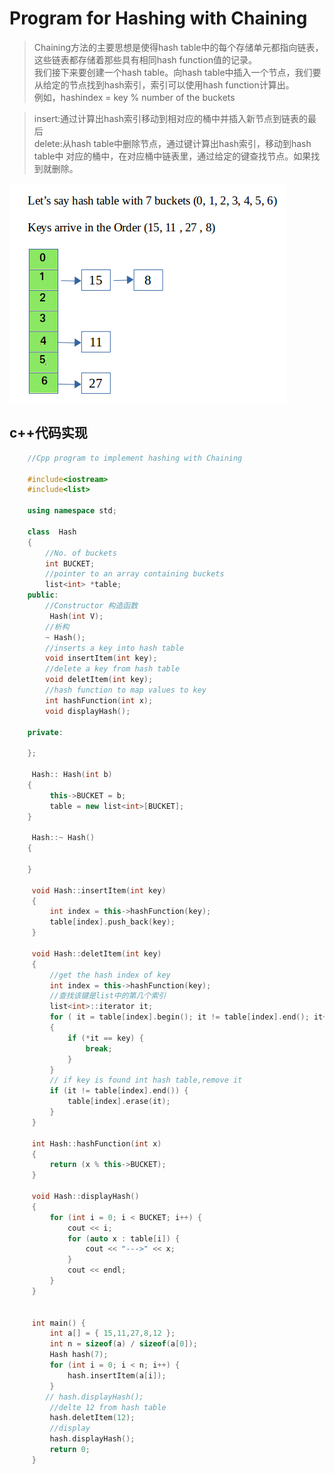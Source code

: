 # Program for Hashing with  Chaining

>Chaining方法的主要思想是使得hash table中的每个存储单元都指向链表，
>这些链表都存储着那些具有相同hash function值的记录。  
>我们接下来要创建一个hash table。向hash table中插入一个节点，我们要
>从给定的节点找到hash索引，索引可以使用hash function计算出。  
>例如，hashindex = key % number of the buckets


>insert:通过计算出hash索引移动到相对应的桶中并插入新节点到链表的最后  
>delete:从hash table中删除节点，通过键计算出hash索引，移动到hash table中
>对应的桶中，在对应桶中链表里，通过给定的键查找节点。如果找到就删除。

![哈希表](_v_images/20190309105344908_2965.png)


## c++代码实现

```c++
    //Cpp program to implement hashing with Chaining

    #include<iostream>
    #include<list>

    using namespace std;

    class  Hash
    {
    	//No. of buckets
    	int BUCKET;
    	//pointer to an array containing buckets
    	list<int> *table;
    public:
    	//Constructor 构造函数
    	 Hash(int V);
    	//析构
    	~ Hash();
    	//inserts a key into hash table
    	void insertItem(int key);
    	//delete a key from hash table
    	void deletItem(int key);
    	//hash function to map values to key
    	int hashFunction(int x);
    	void displayHash();

    private:

    };

     Hash:: Hash(int b)
    {
    	 this->BUCKET = b;
    	 table = new list<int>[BUCKET];
    }

     Hash::~ Hash()
    {

    }

     void Hash::insertItem(int key)
     {
    	 int index = this->hashFunction(key);
    	 table[index].push_back(key);
     }

     void Hash::deletItem(int key)
     {
    	 //get the hash index of key
    	 int index = this->hashFunction(key);
    	 //查找该键是list中的第几个索引
    	 list<int>::iterator it;
    	 for ( it = table[index].begin(); it != table[index].end(); it++)
    	 {
    		 if (*it == key) {
    			 break;
    		 }
    	 }
    	 // if key is found int hash table,remove it
    	 if (it != table[index].end()) {
    		 table[index].erase(it);
    	 }
     }

     int Hash::hashFunction(int x)
     {
    	 return (x % this->BUCKET);
     }

     void Hash::displayHash()
     {
    	 for (int i = 0; i < BUCKET; i++) {
    		 cout << i;
    		 for (auto x : table[i]) {
    			 cout << "--->" << x;
    		 }
    		 cout << endl;
    	 }
     }


     int main() {
    	 int a[] = { 15,11,27,8,12 };
    	 int n = sizeof(a) / sizeof(a[0]);
    	 Hash hash(7);
    	 for (int i = 0; i < n; i++) {
    		 hash.insertItem(a[i]);
    	 }
    	// hash.displayHash();
    	 //delte 12 from hash table
    	 hash.deletItem(12);
    	 //display
    	 hash.displayHash();
    	 return 0;
     }
     

```


